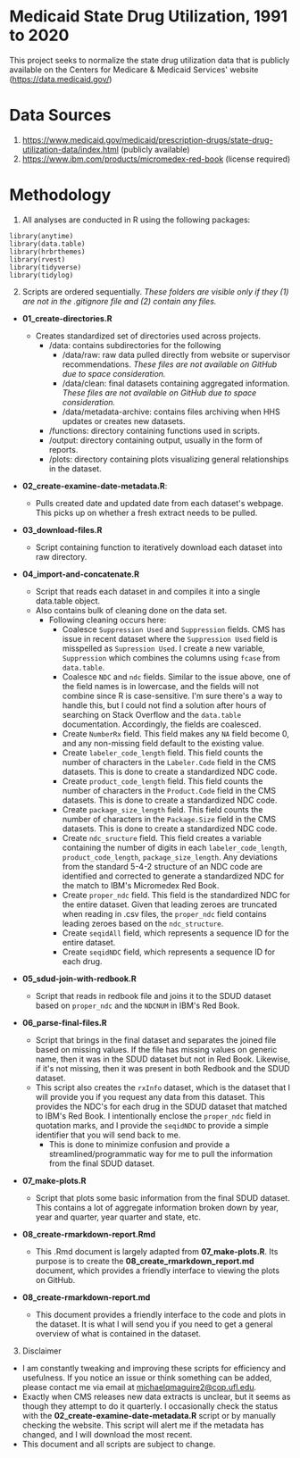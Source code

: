 # Medicaid State Drug Utilization, 1991 to 2020

This project seeks to normalize the state drug utilization data that is publicly available on the Centers for Medicare & Medicaid Services' website (https://data.medicaid.gov/)

# Data Sources

1. https://www.medicaid.gov/medicaid/prescription-drugs/state-drug-utilization-data/index.html (publicly available)
2. https://www.ibm.com/products/micromedex-red-book (license required)

# Methodology

1. All analyses are conducted in R using the following packages: 
```
library(anytime)
library(data.table)
library(hrbrthemes)
library(rvest)
library(tidyverse)
library(tidylog)
```
2. Scripts are ordered sequentially. *These folders are visible only if they (1) are not in the .gitignore file and (2) contain any files.*

- **01_create-directories.R** 
  - Creates standardized set of directories used across projects.
    - /data: contains subdirectories for the following
      - /data/raw: raw data pulled directly from website or supervisor recommendations. *These files are not available on GitHub due to space consideration.*
      - /data/clean: final datasets containing aggregated information. *These files are not available on GitHub due to space consideration.*
      - /data/metadata-archive: contains files archiving when HHS updates or creates new datasets. 
    - /functions: directory containing functions used in scripts.
    - /output: directory containing output, usually in the form of reports.
    - /plots: directory containing plots visualizing general relationships in the dataset.

- **02_create-examine-date-metadata.R**: 
  - Pulls created date and updated date from each dataset's webpage. This picks up on whether a fresh extract needs to be pulled.
 
- **03_download-files.R**
  - Script containing function to iteratively download each dataset into raw directory.

- **04_import-and-concatenate.R**
  - Script that reads each dataset in and compiles it into a single data.table object. 
  - Also contains bulk of cleaning done on the data set.
    - Following cleaning occurs here:
      - Coalesce `Suppression Used` and `Suppression` fields. CMS has issue in recent dataset where the `Suppression Used` field is misspelled as `Supression Used`. I create a new variable,         `Suppression` which combines the columns using `fcase` from `data.table`.
      - Coalesce `NDC` and `ndc` fields. Similar to the issue above, one of the field names is in lowercase, and the fields will not combine since R is case-sensitive. I'm sure there's a way to handle this, but I could not find a solution after hours of searching on Stack Overflow and the `data.table` documentation. Accordingly, the fields are coalesced.
      - Create `NumberRx` field. This field makes any `NA` field become 0, and any non-missing field default to the existing value.
      - Create `labeler_code_length` field. This field counts the number of characters in the `Labeler.Code` field in the CMS datasets. This is done to create a standardized NDC code.
      - Create `product_code_length` field. This field counts the number of characters in the `Product.Code` field in the CMS datasets. This is done to create a standardized NDC code.
      - Create `package_size_length` field. This field counts the number of characters in the `Package.Size` field in the CMS datasets. This is done to create a standardized NDC code.
      - Create `ndc_sructure` field. This field creates a variable containing the number of digits in each `labeler_code_length`, `product_code_length`, `package_size_length`. Any deviations from the standard 5-4-2 structure of an NDC code are identified and corrected to generate a standardized NDC for the match to IBM's Micromedex Red Book.
      - Create `proper_ndc` field. This field is the standardized NDC for the entire dataset. Given that leading zeroes are truncated when reading in .csv files, the `proper_ndc` field contains leading zeroes based on the `ndc_structure`.
      - Create `seqidAll` field, which represents a sequence ID for the entire dataset.
      - Create `seqidNDC` field, which represents a sequence ID for each drug.

- **05_sdud-join-with-redbook.R**
  - Script that reads in redbook file and joins it to the SDUD dataset based on `proper_ndc` and the `NDCNUM` in IBM's Red Book.

- **06_parse-final-files.R**
  - Script that brings in the final dataset and separates the joined file based on missing values. If the file has missing values on generic name, then it was in the SDUD dataset but not in Red Book. Likewise, if it's not missing, then it was present in both Redbook and the SDUD dataset.
  - This script also creates the `rxInfo` dataset, which is the dataset that I will provide you if you request any data from this dataset. This provides the NDC's for each drug in the SDUD dataset that matched to IBM's Red Book. I intentionally enclose the `proper_ndc` field in quotation marks, and I provide the `seqidNDC` to provide a simple identifier that you will send back to me.
    - This is done to minimize confusion and provide a streamlined/programmatic way for me to pull the information from the final SDUD dataset.

- **07_make-plots.R**
  - Script that plots some basic information from the final SDUD dataset. This contains a lot of aggregate information broken down by year, year and quarter, year quarter and state, etc.

- **08_create-rmarkdown-report.Rmd**
  - This .Rmd document is largely adapted from **07_make-plots.R**. Its purpose is to create the **08_create_rmarkdown_report.md** document, which provides a friendly interface to viewing the plots on GitHub.

- **08_create-rmarkdown-report.md**
  - This document provides a friendly interface to the code and plots in the dataset. It is what I will send you if you need to get a general overview of what is contained in the      dataset.

3. Disclaimer

- I am constantly tweaking and improving these scripts for efficiency and usefulness. If you notice an issue or think something can be added, please contact me via email at <michaelqmaguire2@cop.ufl.edu>.
- Exactly when CMS releases new data extracts is unclear, but it seems as though they attempt to do it quarterly. I occasionally check the status with the **02_create-examine-date-metadata.R** script or by manually checking the website. This script will alert me if the metadata has changed, and I will download the most recent.
- This document and all scripts are subject to change. 
